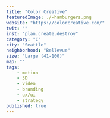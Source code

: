 ```yaml
---
title: "Color Creative"
featuredImage: ./-hamburgers.png
website: "https://colorcreative.com/"
twit: ""
inst: "plan.create.destroy"
category: "C"
city: "Seattle"
neighborhood: "Bellevue"
size: "Large (41-100)"
map: ""
tags:
    - motion
    - 3D
    - video
    - branding
    - ux/ui
    - strategy
published: true
---
```



